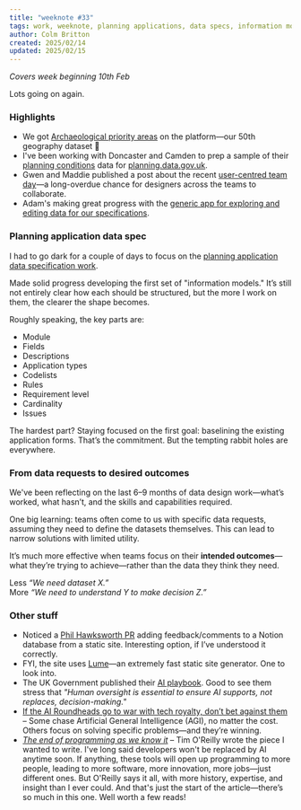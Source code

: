 ```yaml
---
title: "weeknote #33"
tags: work, weeknote, planning applications, data specs, information models, data design, ai
author: Colm Britton
created: 2025/02/14
updated: 2025/02/15
---
```


*Covers week beginning 10th Feb*

Lots going on again.

### Highlights

- We got [Archaeological priority areas](https://www.planning.data.gov.uk/dataset/archaeological-priority-area) on the platform—our 50th geography dataset 🥳
- I've been working with Doncaster and Camden to prep a sample of their [planning conditions](https://digital-land.github.io/specification/specification/planning-condition/) data for [planning.data.gov.uk](https://www.planning.data.gov.uk/).
- Gwen and Maddie published a post about the recent [user-centred team day](https://digital-land.github.io/blog-post/user-centered-design-team-day/)—a long-overdue chance for designers across the teams to collaborate.
- Adam's making great progress with the [generic app for exploring and editing data for our specifications](https://github.com/digital-land/digital-land-application).

### Planning application data spec

I had to go dark for a couple of days to focus on the [planning application data specification work](https://github.com/digital-land/planning-application-data-specification).

Made solid progress developing the first set of "information models." It’s still not entirely clear how each should be structured, but the more I work on them, the clearer the shape becomes.

Roughly speaking, the key parts are:

- Module
- Fields
- Descriptions
- Application types
- Codelists
- Rules
- Requirement level
- Cardinality
- Issues

The hardest part? Staying focused on the first goal: baselining the existing application forms. That’s the commitment. But the tempting rabbit holes are everywhere.

### From data requests to desired outcomes

We've been reflecting on the last 6–9 months of data design work—what’s worked, what hasn’t, and the skills and capabilities required.

One big learning: teams often come to us with specific data requests, assuming they need to define the datasets themselves. This can lead to narrow solutions with limited utility.

It’s much more effective when teams focus on their **intended outcomes**—what they’re trying to achieve—rather than the data they think they need.

Less _“We need dataset X.”_  
More _“We need to understand Y to make decision Z.”_

### Other stuff

- Noticed a [Phil Hawksworth PR](https://github.com/denoland/docs/pull/1403) adding feedback/comments to a Notion database from a static site. Interesting option, if I’ve understood it correctly.
- FYI, the site uses [Lume](https://lume.land/)—an extremely fast static site generator. One to look into.
- The UK Government published their [AI playbook](https://www.gov.uk/government/publications/ai-playbook-for-the-uk-government/artificial-intelligence-playbook-for-the-uk-government-html). Good to see them stress that _"Human oversight is essential to ensure AI supports, not replaces, decision-making."_
- [If the AI Roundheads go to war with tech royalty, don’t bet against them](https://www.theguardian.com/technology/2025/feb/15/if-the-ai-roundheads-go-to-war-with-tech-royalty-dont-bet-against-them) – Some chase Artificial General Intelligence (AGI), no matter the cost. Others focus on solving specific problems—and they’re winning.
- [_The end of programming as we know it_](https://www.oreilly.com/radar/the-end-of-programming-as-we-know-it/) – Tim O'Reilly wrote the piece I wanted to write. I've long said developers won't be replaced by AI anytime soon. If anything, these tools will open up programming to more people, leading to more software, more innovation, more jobs—just different ones. But O'Reilly says it all, with more history, expertise, and insight than I ever could. And that's just the start of the article—there’s so much in this one. Well worth a few reads!
